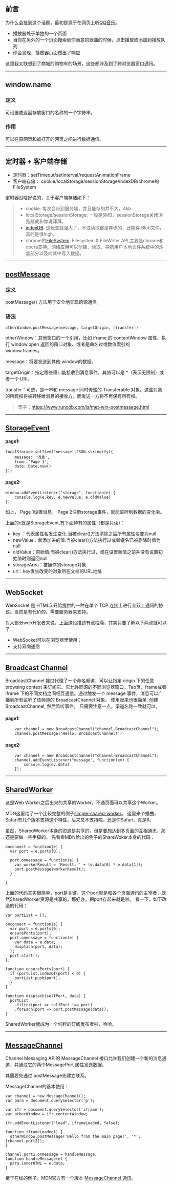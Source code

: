## 前言
为什么会扯到这个话题，最初是源于在网页上听[QQ音乐](https://y.qq.com/)。

- 播放器处于单独的一个页面
- 当你在另外的一个页面搜索到你满意的歌曲的时候，点击播放或添加到播放队列
- 你会发现，播放器页面做出了响应

这里我又联想到了商城的购物车的场景，这些都涉及到了跨浏览器窗口通讯。

---

## window.name
### 定义
可设置或返回存放窗口的名称的一个字符串。
### 作用
可以在原网页和被打开的网页之间进行数据通信。

---
## 定时器 + 客户端存储
- 定时器：setTimeout/setInterval/requestAnimationFrame
- 客户端存储： cookie/localStorage/sessionStorage/indexDB/chrome的FileSystem

定时器没啥好说的，关于客户端存储如下：

> - cookie: 每次会带到服务端，并且能存的并不大，4kb
> - localStorage/sessionStorage: 一般是5MB，sessionStorage关闭浏览器就和你说拜拜。
> - [indexDB](http://www.ruanyifeng.com/blog/2018/07/indexeddb.html): 这玩意就强大了，不过读取都是异步的，还能存 Blob文件，真的是很high。
> - chrome的[FileSystem](https://www.cnblogs.com/tianma3798/p/6439258.html): Filesystem & FileWriter API,主要是chrome和opera支持。网络应用可以创建、读取、导航用户本地文件系统中的沙盒部分以及向其中写入数据。

---
## [postMessage](https://www.runoob.com/js/met-win-postmessage.html)
### 定义
postMessage() 方法用于安全地实现跨源通信。
### 语法

```
otherWindow.postMessage(message, targetOrigin, [transfer])
```


otherWindow：其他窗口的一个引用，比如 iframe 的 contentWindow 属性、执行 window.open 返回的窗口对象、或者是命名过或数值索引的 window.frames。

message：将要发送到其他 window的数据。

targetOrigin：指定哪些窗口能接收到消息事件，其值可以是 *（表示无限制）或者一个 URI。

transfer：可选，是一串和 message 同时传递的 Transferable 对象。这些对象的所有权将被转移给消息的接收方，而发送一方将不再保有所有权。
> 栗子：https://www.runoob.com/js/met-win-postmessage.html

---
## [StorageEvent](https://developer.mozilla.org/zh-CN/docs/Web/API/StorageEvent)
#### page1:
```
localStorage.setItem('message',JSON.stringify({
    message: '消息',
    from: 'Page 1',
    date: Date.now()
}))
```
#### page2:

```
window.addEventListener("storage", function(e) {
    console.log(e.key, e.newValue, e.oldValue)
});
```
如上， Page 1设置消息， Page 2注册storage事件，就能监听到数据的变化啦。

上面的e就是StorageEvent,有下面特有的属性（都是只读）：

- key ：代表属性名发生变化.当被clear()方法清除之后所有属性名变为null
- newValue：新添加进的值.当被clear()方法执行过或者键名已被删除时值为null
- oldValue：原始值.而被clear()方法执行过，或在设置新值之前并没有设置初始值时则返回null
- storageArea：被操作的storage对象
- url：key发生改变的对象所在文档的URL地址
---
## WebSocket
WebSocket 是 HTML5 开始提供的一种在单个 TCP 连接上进行全双工通讯的协议。当然是有代价的，需要服务器来支持。

对大部分web开发者来说，上面这段描述有点枯燥，其实只要了解以下两点就可以了：

- WebSocket可以在浏览器里使用；
- 支持双向通信
---
## [Broadcast Channel](https://developer.mozilla.org/zh-CN/docs/Web/API/BroadcastChannel)
BroadcastChannel 接口代理了一个命名频道，可以让指定 origin 下的任意 browsing context 来订阅它。它允许同源的不同浏览器窗口，Tab页，frame或者 iframe 下的不同文档之间相互通信。通过触发一个 message 事件，消息可以广播到所有监听了该频道的 BroadcastChannel 对象。
使用起来也很简单, 创建BroadcastChannel, 然后监听事件。 只需要注意一点，渠道名称一致就可以。

#### page1:
```
    var channel = new BroadcastChannel("channel-BroadcastChannel");
    channel.postMessage('Hello, BroadcastChannel!')
```
#### page2:

```
    var channel = new BroadcastChannel("channel-BroadcastChannel");
    channel.addEventListener("message", function(ev) {
        console.log(ev.data)
    });
```

---
## [SharedWorker](https://developer.mozilla.org/zh-CN/docs/Web/API/SharedWorker)
这是Web Worker之后出来的共享的Worker，不通页面可以共享这个Worker。

MDN这里给了一个比较完整的例子[simple-shared-worker](https://github.com/mdn/simple-shared-worker)。
这里来个插曲，Safari有几个版本支持这个特性，后来又不支持啦，还是你Safari，真是6。

虽然，SharedWorker本身的资源是共享的，但是要想达到多页面的互相通讯，那还是要做一些手脚的。
先看看MDN给出的例子的ShareWoker本身的代码：

```
onconnect = function(e) {
  var port = e.ports[0];

  port.onmessage = function(e) {
    var workerResult = 'Result: ' + (e.data[0] * e.data[1]);
    port.postMessage(workerResult);
  }

}
```
上面的代码其实很简单，port是关键，这个port就是和各个页面通讯的主宰者，既然SharedWorker资源是共享的，那好办，把port存起来就是啦。
看一下，如下改造的代码：

```
var portList = [];

onconnect = function(e) {
  var port = e.ports[0];
  ensurePorts(port);
  port.onmessage = function(e) {
    var data = e.data;
    disptach(port, data);
  };
  port.start();
};

function ensurePorts(port) {
  if (portList.indexOf(port) < 0) {
    portList.push(port);
  }
}

function disptach(selfPort, data) {
  portList
    .filter(port => selfPort !== port)
    .forEach(port => port.postMessage(data));
}
```
SharedWorker就成为一个纯粹的订阅发布者啦，哈哈。

---
## [MessageChannel](https://developer.mozilla.org/zh-CN/docs/Web/API/MessageChannel)
Channel Messaging API的 MessageChannel 接口允许我们创建一个新的消息通道，并通过它的两个MessagePort 属性发送数据。

其需要先通过 postMessage先建立联系。

MessageChannel的基本使用：

```
var channel = new MessageChannel();
var para = document.querySelector('p');

var ifr = document.querySelector('iframe');
var otherWindow = ifr.contentWindow;

ifr.addEventListener("load", iframeLoaded, false);

function iframeLoaded() {
  otherWindow.postMessage('Hello from the main page!', '*', [channel.port2]);
}

channel.port1.onmessage = handleMessage;
function handleMessage(e) {
  para.innerHTML = e.data;
}   
```
至于在线的例子，MDN官方有一个版本 [MessageChannel 通讯](https://mdn.github.io/dom-examples/channel-messaging-basic/)。









